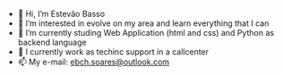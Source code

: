 - 👋 Hi, I’m Estevão Basso
- 👀 I’m interested in evolve on my area and learn everything that I can
- 🌱 I’m currently studing Web Application (html and css) and Python as backend language
- 💞 I currently work as techinc support in a callcenter
- 📫 My e-mail: ebch.soares@outlook.com

<!---
extevo-b/extevo-b is a ✨ special ✨ repository because its `README.md` (this file) appears on your GitHub profile.
You can click the Preview link to take a look at your changes.
--->
